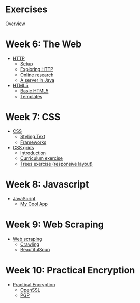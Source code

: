 # Exercises

[Overview](./overview.md)

# Week 6: The Web
- [HTTP](./http/index.md)
  - [Setup](./http/setup.md)
  - [Exploring HTTP](./http/explore.md)
  - [Online research](./http/research.md)
  - [A server in Java](./http/server.md)
- [HTML5](./html5/index.md)
  - [Basic HTML5](./html5/basic.md)
  - [Templates](./html5/templates.md)

# Week 7: CSS
- [CSS](./css/index.md)
  - [Styling Text](./css/text.md)
  - [Frameworks](./css/framework.md)
- [CSS grids](./cssgrid/index.md)
  - [Introduction](./cssgrid/intro.md)
  - [Curriculum exercise](./cssgrid/curriculum.md)
  - [Trees exercise (responsive layout)](./cssgrid/trees.md)

# Week 8: Javascript
- [JavaScript](./js/index.md)
    - [My Cool App](./js/MyCoolApp.md)

# Week 9: Web Scraping
- [Web scraping](./scrape/index.md)
  - [Crawling](./scrape/crawl.md)
  - [BeautifulSoup](./scrape/soup.md)

# Week 10: Practical Encryption
- [Practical Encryption]()
  - [OpenSSL]()
  - [PGP]()
